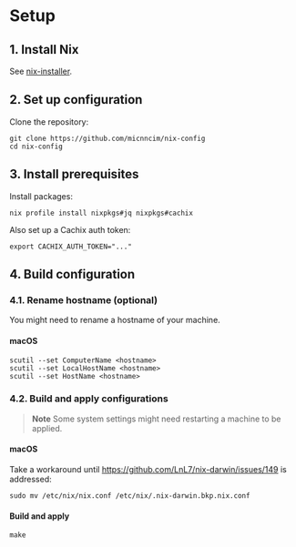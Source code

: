 # Setup

## 1. Install Nix

See [nix-installer](https://github.com/DeterminateSystems/nix-installer).

## 2. Set up configuration

Clone the repository:

```console
git clone https://github.com/micnncim/nix-config
cd nix-config
```

## 3. Install prerequisites

Install packages:

```console
nix profile install nixpkgs#jq nixpkgs#cachix
```

Also set up a Cachix auth token:

```console
export CACHIX_AUTH_TOKEN="..."
```

## 4. Build configuration

### 4.1. Rename hostname (optional)

You might need to rename a hostname of your machine.

#### macOS

```console
scutil --set ComputerName <hostname>
scutil --set LocalHostName <hostname>
scutil --set HostName <hostname>
```

### 4.2. Build and apply configurations

> **Note**
> Some system settings might need restarting a machine to be applied.

#### macOS

Take a workaround until <https://github.com/LnL7/nix-darwin/issues/149> is addressed:

```console
sudo mv /etc/nix/nix.conf /etc/nix/.nix-darwin.bkp.nix.conf
```

#### Build and apply

```console
make
```

